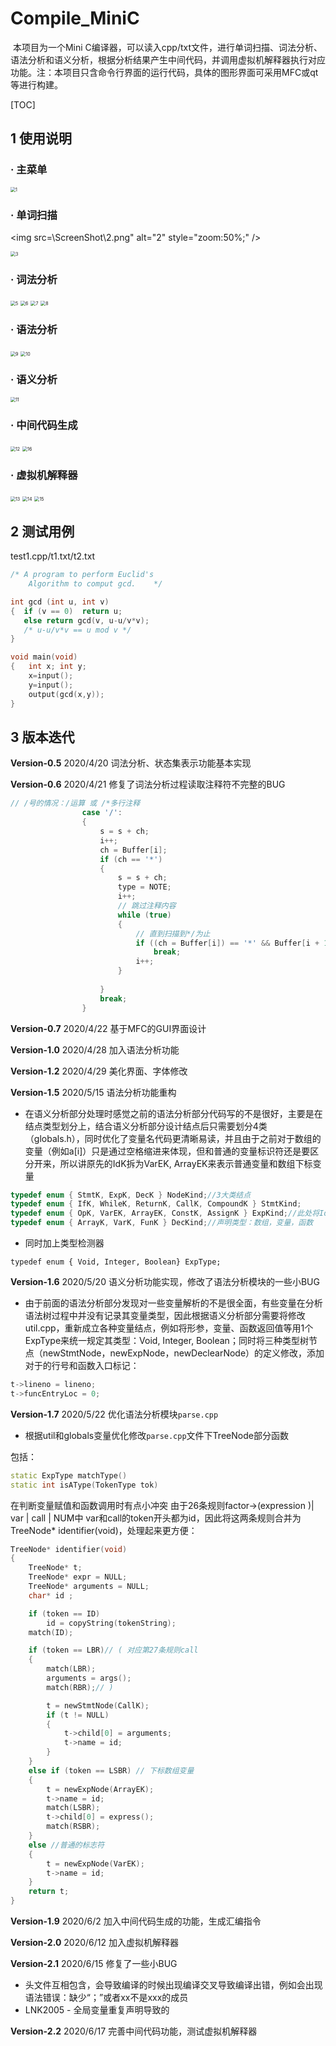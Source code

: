 # Compile_MiniC

​       本项目为一个Mini C编译器，可以读入cpp/txt文件，进行单词扫描、词法分析、语法分析和语义分析，根据分析结果产生中间代码，并调用虚拟机解释器执行对应功能。注：本项目只含命令行界面的运行代码，具体的图形界面可采用MFC或qt等进行构建。

[TOC]

## 1 使用说明

### · 主菜单

<img src="\ScreenShot\1.png" alt="1" style="zoom:50%;" />

### · 单词扫描

<img src=\ScreenShot\2.png" alt="2" style="zoom:50%;" />

<img src="\ScreenShot\3.png" alt="3" style="zoom:50%;" />

### · 词法分析

<img src="\ScreenShot\5.png" alt="5" style="zoom:50%;" />

<img src="\ScreenShot\6.png" alt="6" style="zoom:50%;" />

<img src="\ScreenShot\7.png" alt="7" style="zoom:50%;" />

<img src="\ScreenShot\8.png" alt="8" style="zoom:50%;" />

### · 语法分析

<img src="\ScreenShot\9.png" alt="9" style="zoom:50%;" />

<img src="\ScreenShot\10.png" alt="10" style="zoom:50%;" />

### · 语义分析

<img src="\ScreenShot\11.png" alt="11" style="zoom:50%;" />

### · 中间代码生成

<img src="\ScreenShot\12.png" alt="12" style="zoom:50%;" />

<img src="\ScreenShot\16.png" alt="16" style="zoom:50%;" />

### · 虚拟机解释器

<img src="\ScreenShot\13.png" alt="13" style="zoom:50%;" />

<img src="\ScreenShot\14.png" alt="14" style="zoom:50%;" />

<img src="\ScreenShot\15.png" alt="15" style="zoom:50%;" />

## 2 测试用例

test1.cpp/t1.txt/t2.txt

```c
/* A program to perform Euclid's 
    Algorithm to comput gcd.    */

int gcd (int u, int v)
{  if (v == 0)  return u;
   else return gcd(v, u-u/v*v);
   /* u-u/v*v == u mod v */
}

void main(void)
{   int x; int y;
    x=input();
    y=input();
    output(gcd(x,y));
}
```

## 3 版本迭代

**Version-0.5** 2020/4/20 词法分析、状态集表示功能基本实现

**Version-0.6** 2020/4/21 修复了词法分析过程读取注释符不完整的BUG

```c
// /号的情况：/运算 或 /*多行注释
				case '/':
				{
					s = s + ch;
					i++;
					ch = Buffer[i];
					if (ch == '*')
					{
						s = s + ch;
						type = NOTE;
						i++;
						// 跳过注释内容
						while (true)
						{
							// 直到扫描到*/为止
							if ((ch = Buffer[i]) == '*' && Buffer[i + 1] == '/')
								break;
							i++;
						}
							
					}
					break;
				}
```

**Version-0.7** 2020/4/22 基于MFC的GUI界面设计

**Version-1.0** 2020/4/28 加入语法分析功能

**Version-1.2** 2020/4/29 美化界面、字体修改

**Version-1.5** 2020/5/15 语法分析功能重构

* 在语义分析部分处理时感觉之前的语法分析部分代码写的不是很好，主要是在结点类型划分上，结合语义分析部分设计结点后只需要划分4类（globals.h），同时优化了变量名代码更清晰易读，并且由于之前对于数组的变量（例如a[i]）只是通过空格缩进来体现，但和普通的变量标识符还是要区分开来，所以讲原先的IdK拆为VarEK, ArrayEK来表示普通变量和数组下标变量

```c++
typedef enum { StmtK, ExpK, DecK } NodeKind;//3大类结点
typedef enum { IfK, WhileK, ReturnK, CallK, CompoundK } StmtKind;
typedef enum { OpK, VarEK, ArrayEK, ConstK, AssignK } ExpKind;//此处将IdK拆开为VarEk和ArrayEk更好操作
typedef enum { ArrayK, VarK, FunK } DecKind;//声明类型：数组，变量，函数
```

* 同时加上类型检测器

```
typedef enum { Void, Integer, Boolean} ExpType;
```

**Version-1.6** 2020/5/20 语义分析功能实现，修改了语法分析模块的一些小BUG

* 由于前面的语法分析部分发现对一些变量解析的不是很全面，有些变量在分析语法树过程中并没有记录其变量类型，因此根据语义分析部分需要将修改util.cpp，重新成立各种变量结点，例如将形参，变量、函数返回值等用1个ExpType来统一规定其类型：Void, Integer, Boolean；同时将三种类型树节点（newStmtNode，newExpNode，newDeclearNode）的定义修改，添加对于的行号和函数入口标记：

```c++
t->lineno = lineno;
t->funcEntryLoc = 0;
```

**Version-1.7** 2020/5/22 优化语法分析模块`parse.cpp`

* 根据util和globals变量优化修改`parse.cpp`文件下TreeNode部分函数

包括：

```c++
static ExpType matchType()
static int isAType(TokenType tok)
```

在判断变量赋值和函数调用时有点小冲突 由于26条规则factor→(expression )| var | call | NUM中 var和call的token开头都为id，因此将这两条规则合并为TreeNode* identifier(void)，处理起来更方便：

```c++
TreeNode* identifier(void)
{
	TreeNode* t;
	TreeNode* expr = NULL;
	TreeNode* arguments = NULL;
	char* id ;

	if (token == ID)
		id = copyString(tokenString);
	match(ID);

	if (token == LBR)// ( 对应第27条规则call
	{
		match(LBR);
		arguments = args();
		match(RBR);// )

		t = newStmtNode(CallK);
		if (t != NULL)
		{
			t->child[0] = arguments;
			t->name = id;
		}
	}
	else if (token == LSBR) // 下标数组变量
	{
		t = newExpNode(ArrayEK);
		t->name = id;
		match(LSBR);
		t->child[0] = express();
		match(RSBR);
	}
	else //普通的标志符
	{
		t = newExpNode(VarEK);
		t->name = id;
	}
	return t;
}
```

**Version-1.9** 2020/6/2 加入中间代码生成的功能，生成汇编指令

**Version-2.0** 2020/6/12 加入虚拟机解释器

**Version-2.1** 2020/6/15 修复了一些小BUG

* 头文件互相包含，会导致编译的时候出现编译交叉导致编译出错，例如会出现语法错误：缺少“；”或者xx不是xxx的成员
* LNK2005 - 全局变量重复声明导致的

**Version-2.2** 2020/6/17 完善中间代码功能，测试虚拟机解释器


